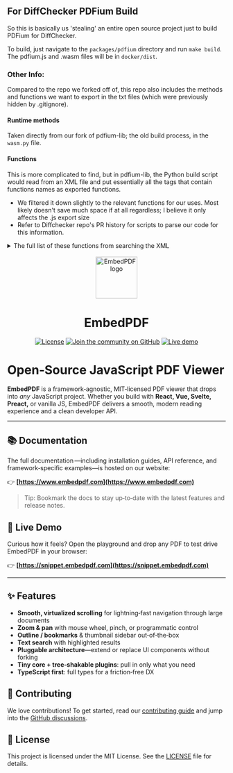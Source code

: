 ## For DiffChecker PDFium Build
So this is basically us 'stealing' an entire open source project just to build PDFium for DiffChecker.

To build, just navigate to the `packages/pdfium` directory and run `make build`. The pdfium.js and .wasm files will be in `docker/dist`.

### Other Info:
Compared to the repo we forked off of, this repo also includes the methods and functions we want to export in the txt files (which were previously hidden by .gitignore).

#### Runtime methods
Taken directly from our fork of pdfium-lib; the old build process, in the `wasm.py` file.
#### Functions
This is more complicated to find, but in pdfium-lib, the Python build script would read from an XML file and put essentially all the tags that contain functions names as exported functions.
- We filtered it down slightly to the relevant functions for our uses. Most likely doesn't save much space if at all regardless; I believe it only affects the .js export size
- Refer to Diffchecker repo's PR history for scripts to parse our code for this information.

<details>
<summary>The full list of these functions from searching the XML</summary>

```
Text='FPDFAnnot_IsSupportedSubtype'
Text='FPDFPage_CreateAnnot'
Text='FPDFPage_GetAnnotCount'
Text='FPDFPage_GetAnnot'
Text='FPDFPage_GetAnnotIndex'
Text='FPDFPage_CloseAnnot'
Text='FPDFPage_RemoveAnnot'
Text='FPDFAnnot_GetSubtype'
Text='FPDFAnnot_IsObjectSupportedSubtype'
Text='FPDFAnnot_UpdateObject'
Text='FPDFAnnot_AddInkStroke'
Text='FPDFAnnot_RemoveInkList'
Text='FPDFAnnot_AppendObject'
Text='FPDFAnnot_GetObjectCount'
Text='FPDFAnnot_GetObject'
Text='FPDFAnnot_RemoveObject'
Text='FPDFAnnot_SetColor'
Text='FPDFAnnot_GetColor'
Text='FPDFAnnot_HasAttachmentPoints'
Text='FPDFAnnot_SetAttachmentPoints'
Text='FPDFAnnot_AppendAttachmentPoints'
Text='FPDFAnnot_CountAttachmentPoints'
Text='FPDFAnnot_GetAttachmentPoints'
Text='FPDFAnnot_SetRect'
Text='FPDFAnnot_GetRect'
Text='FPDFAnnot_GetVertices'
Text='FPDFAnnot_GetInkListCount'
Text='FPDFAnnot_GetInkListPath'
Text='FPDFAnnot_GetLine'
Text='FPDFAnnot_SetBorder'
Text='FPDFAnnot_GetBorder'
Text='FPDFAnnot_GetFormAdditionalActionJavaScript'
Text='FPDFAnnot_HasKey'
Text='FPDFAnnot_GetValueType'
Text='FPDFAnnot_SetStringValue'
Text='FPDFAnnot_GetStringValue'
Text='FPDFAnnot_GetNumberValue'
Text='FPDFAnnot_SetAP'
Text='FPDFAnnot_GetAP'
Text='FPDFAnnot_GetLinkedAnnot'
Text='FPDFAnnot_GetFlags'
Text='FPDFAnnot_SetFlags'
Text='FPDFAnnot_GetFormFieldFlags'
Text='FPDFAnnot_GetFormFieldAtPoint'
Text='FPDFAnnot_GetFormFieldName'
Text='FPDFAnnot_GetFormFieldAlternateName'
Text='FPDFAnnot_GetFormFieldType'
Text='FPDFAnnot_GetFormFieldValue'
Text='FPDFAnnot_GetOptionCount'
Text='FPDFAnnot_GetOptionLabel'
Text='FPDFAnnot_IsOptionSelected'
Text='FPDFAnnot_GetFontSize'
Text='FPDFAnnot_GetFontColor'
Text='FPDFAnnot_IsChecked'
Text='FPDFAnnot_SetFocusableSubtypes'
Text='FPDFAnnot_GetFocusableSubtypesCount'
Text='FPDFAnnot_GetFocusableSubtypes'
Text='FPDFAnnot_GetLink'
Text='FPDFAnnot_GetFormControlCount'
Text='FPDFAnnot_GetFormControlIndex'
Text='FPDFAnnot_GetFormFieldExportValue'
Text='FPDFAnnot_SetURI'
Text='FPDFAnnot_GetFileAttachment'
Text='FPDFAnnot_AddFileAttachment'
Text='FPDFDoc_GetAttachmentCount'
Text='FPDFDoc_AddAttachment'
Text='FPDFDoc_GetAttachment'
Text='FPDFDoc_DeleteAttachment'
Text='FPDFAttachment_GetName'
Text='FPDFAttachment_HasKey'
Text='FPDFAttachment_GetValueType'
Text='FPDFAttachment_SetStringValue'
Text='FPDFAttachment_GetStringValue'
Text='FPDFAttachment_SetFile'
Text='FPDFAttachment_GetFile'
Text='FPDFCatalog_IsTagged'
Text='FPDFCatalog_SetLanguage'
Text='FPDFAvail_Create'
Text='FPDFAvail_Destroy'
Text='FPDFAvail_IsDocAvail'
Text='FPDFAvail_GetDocument'
Text='FPDFAvail_GetFirstPageNum'
Text='FPDFAvail_IsPageAvail'
Text='FPDFAvail_IsFormAvail'
Text='FPDFAvail_IsLinearized'
Text='FPDFBookmark_GetFirstChild'
Text='FPDFBookmark_GetNextSibling'
Text='FPDFBookmark_GetTitle'
Text='FPDFBookmark_GetCount'
Text='FPDFBookmark_Find'
Text='FPDFBookmark_GetDest'
Text='FPDFBookmark_GetAction'
Text='FPDFAction_GetType'
Text='FPDFAction_GetDest'
Text='FPDFAction_GetFilePath'
Text='FPDFAction_GetURIPath'
Text='FPDFDest_GetDestPageIndex'
Text='FPDFDest_GetView'
Text='FPDFDest_GetLocationInPage'
Text='FPDFLink_GetLinkAtPoint'
Text='FPDFLink_GetLinkZOrderAtPoint'
Text='FPDFLink_GetDest'
Text='FPDFLink_GetAction'
Text='FPDFLink_Enumerate'
Text='FPDFLink_GetAnnot'
Text='FPDFLink_GetAnnotRect'
Text='FPDFLink_CountQuadPoints'
Text='FPDFLink_GetQuadPoints'
Text='FPDF_GetPageAAction'
Text='FPDF_GetFileIdentifier'
Text='FPDF_GetMetaText'
Text='FPDF_GetPageLabel'
Text='FPDF_CreateNewDocument'
Text='FPDFPage_New'
Text='FPDFPage_Delete'
Text='FPDF_MovePages'
Text='FPDFPage_GetRotation'
Text='FPDFPage_SetRotation'
Text='FPDFPage_InsertObject'
Text='FPDFPage_RemoveObject'
Text='FPDFPage_CountObjects'
Text='FPDFPage_GetObject'
Text='FPDFPage_HasTransparency'
Text='FPDFPage_GenerateContent'
Text='FPDFPageObj_Destroy'
Text='FPDFPageObj_HasTransparency'
Text='FPDFPageObj_GetType'
Text='FPDFPageObj_GetIsActive'
Text='FPDFPageObj_SetIsActive'
Text='FPDFPageObj_Transform'
Text='FPDFPageObj_TransformF'
Text='FPDFPageObj_GetMatrix'
Text='FPDFPageObj_SetMatrix'
Text='FPDFPage_TransformAnnots'
Text='FPDFPageObj_NewImageObj'
Text='FPDFPageObj_GetMarkedContentID'
Text='FPDFPageObj_CountMarks'
Text='FPDFPageObj_GetMark'
Text='FPDFPageObj_AddMark'
Text='FPDFPageObj_RemoveMark'
Text='FPDFPageObjMark_GetName'
Text='FPDFPageObjMark_CountParams'
Text='FPDFPageObjMark_GetParamKey'
Text='FPDFPageObjMark_GetParamValueType'
Text='FPDFPageObjMark_GetParamIntValue'
Text='FPDFPageObjMark_GetParamStringValue'
Text='FPDFPageObjMark_GetParamBlobValue'
Text='FPDFPageObjMark_SetIntParam'
Text='FPDFPageObjMark_SetStringParam'
Text='FPDFPageObjMark_SetBlobParam'
Text='FPDFPageObjMark_RemoveParam'
Text='FPDFImageObj_LoadJpegFile'
Text='FPDFImageObj_LoadJpegFileInline'
Text='FPDFImageObj_SetMatrix'
Text='FPDFImageObj_SetBitmap'
Text='FPDFImageObj_GetBitmap'
Text='FPDFImageObj_GetRenderedBitmap'
Text='FPDFImageObj_GetImageDataDecoded'
Text='FPDFImageObj_GetImageDataRaw'
Text='FPDFImageObj_GetImageFilterCount'
Text='FPDFImageObj_GetImageFilter'
Text='FPDFImageObj_GetImageMetadata'
Text='FPDFImageObj_GetImagePixelSize'
Text='FPDFImageObj_GetIccProfileDataDecoded'
Text='FPDFPageObj_CreateNewPath'
Text='FPDFPageObj_CreateNewRect'
Text='FPDFPageObj_GetBounds'
Text='FPDFPageObj_GetRotatedBounds'
Text='FPDFPageObj_SetBlendMode'
Text='FPDFPageObj_SetStrokeColor'
Text='FPDFPageObj_GetStrokeColor'
Text='FPDFPageObj_SetStrokeWidth'
Text='FPDFPageObj_GetStrokeWidth'
Text='FPDFPageObj_GetLineJoin'
Text='FPDFPageObj_SetLineJoin'
Text='FPDFPageObj_GetLineCap'
Text='FPDFPageObj_SetLineCap'
Text='FPDFPageObj_SetFillColor'
Text='FPDFPageObj_GetFillColor'
Text='FPDFPageObj_GetDashPhase'
Text='FPDFPageObj_SetDashPhase'
Text='FPDFPageObj_GetDashCount'
Text='FPDFPageObj_GetDashArray'
Text='FPDFPageObj_SetDashArray'
Text='FPDFPath_CountSegments'
Text='FPDFPath_GetPathSegment'
Text='FPDFPathSegment_GetPoint'
Text='FPDFPathSegment_GetType'
Text='FPDFPathSegment_GetClose'
Text='FPDFPath_MoveTo'
Text='FPDFPath_LineTo'
Text='FPDFPath_BezierTo'
Text='FPDFPath_Close'
Text='FPDFPath_SetDrawMode'
Text='FPDFPath_GetDrawMode'
Text='FPDFPageObj_NewTextObj'
Text='FPDFText_SetText'
Text='FPDFText_SetCharcodes'
Text='FPDFText_LoadFont'
Text='FPDFText_LoadStandardFont'
Text='FPDFText_LoadCidType2Font'
Text='FPDFTextObj_GetFontSize'
Text='FPDFFont_Close'
Text='FPDFPageObj_CreateTextObj'
Text='FPDFTextObj_GetTextRenderMode'
Text='FPDFTextObj_SetTextRenderMode'
Text='FPDFTextObj_GetText'
Text='FPDFTextObj_GetRenderedBitmap'
Text='FPDFTextObj_GetFont'
Text='FPDFFont_GetBaseFontName'
Text='FPDFFont_GetFamilyName'
Text='FPDFFont_GetFontData'
Text='FPDFFont_GetIsEmbedded'
Text='FPDFFont_GetFlags'
Text='FPDFFont_GetWeight'
Text='FPDFFont_GetItalicAngle'
Text='FPDFFont_GetAscent'
Text='FPDFFont_GetDescent'
Text='FPDFFont_GetGlyphWidth'
Text='FPDFFont_GetGlyphPath'
Text='FPDFGlyphPath_CountGlyphSegments'
Text='FPDFGlyphPath_GetGlyphPathSegment'
Text='FPDFFormObj_CountObjects'
Text='FPDFFormObj_GetObject'
Text='FSDK_SetUnSpObjProcessHandler'
Text='FSDK_SetTimeFunction'
Text='FSDK_SetLocaltimeFunction'
Text='FPDFDoc_GetPageMode'
Text='FPDFPage_Flatten'
Text='FPDFDOC_InitFormFillEnvironment'
Text='FPDFDOC_ExitFormFillEnvironment'
Text='FORM_OnAfterLoadPage'
Text='FORM_OnBeforeClosePage'
Text='FORM_DoDocumentJSAction'
Text='FORM_DoDocumentOpenAction'
Text='FORM_DoDocumentAAction'
Text='FORM_DoPageAAction'
Text='FORM_OnMouseMove'
Text='FORM_OnMouseWheel'
Text='FORM_OnFocus'
Text='FORM_OnLButtonDown'
Text='FORM_OnRButtonDown'
Text='FORM_OnLButtonUp'
Text='FORM_OnRButtonUp'
Text='FORM_OnLButtonDoubleClick'
Text='FORM_OnKeyDown'
Text='FORM_OnKeyUp'
Text='FORM_OnChar'
Text='FORM_GetFocusedText'
Text='FORM_GetSelectedText'
Text='FORM_ReplaceAndKeepSelection'
Text='FORM_ReplaceSelection'
Text='FORM_SelectAllText'
Text='FORM_CanUndo'
Text='FORM_CanRedo'
Text='FORM_Undo'
Text='FORM_Redo'
Text='FORM_ForceToKillFocus'
Text='FORM_GetFocusedAnnot'
Text='FORM_SetFocusedAnnot'
Text='FPDFPage_HasFormFieldAtPoint'
Text='FPDFPage_FormFieldZOrderAtPoint'
Text='FPDF_SetFormFieldHighlightColor'
Text='FPDF_SetFormFieldHighlightAlpha'
Text='FPDF_RemoveFormFieldHighlight'
Text='FPDF_FFLDraw'
Text='FPDF_GetFormType'
Text='FORM_SetIndexSelected'
Text='FORM_IsIndexSelected'
Text='FPDF_LoadXFA'
Text='FPDFDoc_GetJavaScriptActionCount'
Text='FPDFDoc_GetJavaScriptAction'
Text='FPDFDoc_CloseJavaScriptAction'
Text='FPDFJavaScriptAction_GetName'
Text='FPDFJavaScriptAction_GetScript'
Text='FPDF_ImportPagesByIndex'
Text='FPDF_ImportPages'
Text='FPDF_ImportNPagesToOne'
Text='FPDF_NewXObjectFromPage'
Text='FPDF_CloseXObject'
Text='FPDF_NewFormObjectFromXObject'
Text='FPDF_CopyViewerPreferences'
Text='FPDF_RenderPageBitmapWithColorScheme_Start'
Text='FPDF_RenderPageBitmap_Start'
Text='FPDF_RenderPage_Continue'
Text='FPDF_RenderPage_Close'
Text='FPDF_SaveAsCopy'
Text='FPDF_SaveWithVersion'
Text='FPDFText_GetCharIndexFromTextIndex'
Text='FPDFText_GetTextIndexFromCharIndex'
Text='FPDF_GetSignatureCount'
Text='FPDF_GetSignatureObject'
Text='FPDFSignatureObj_GetContents'
Text='FPDFSignatureObj_GetByteRange'
Text='FPDFSignatureObj_GetSubFilter'
Text='FPDFSignatureObj_GetReason'
Text='FPDFSignatureObj_GetTime'
Text='FPDFSignatureObj_GetDocMDPPermission'
Text='FPDF_StructTree_GetForPage'
Text='FPDF_StructTree_Close'
Text='FPDF_StructTree_CountChildren'
Text='FPDF_StructTree_GetChildAtIndex'
Text='FPDF_StructElement_GetAltText'
Text='FPDF_StructElement_GetActualText'
Text='FPDF_StructElement_GetID'
Text='FPDF_StructElement_GetLang'
Text='FPDF_StructElement_GetStringAttribute'
Text='FPDF_StructElement_GetMarkedContentID'
Text='FPDF_StructElement_GetType'
Text='FPDF_StructElement_GetObjType'
Text='FPDF_StructElement_GetTitle'
Text='FPDF_StructElement_CountChildren'
Text='FPDF_StructElement_GetChildAtIndex'
Text='FPDF_StructElement_GetChildMarkedContentID'
Text='FPDF_StructElement_GetParent'
Text='FPDF_StructElement_GetAttributeCount'
Text='FPDF_StructElement_GetAttributeAtIndex'
Text='FPDF_StructElement_Attr_GetCount'
Text='FPDF_StructElement_Attr_GetName'
Text='FPDF_StructElement_Attr_GetValue'
Text='FPDF_StructElement_Attr_GetType'
Text='FPDF_StructElement_Attr_GetBooleanValue'
Text='FPDF_StructElement_Attr_GetNumberValue'
Text='FPDF_StructElement_Attr_GetStringValue'
Text='FPDF_StructElement_Attr_GetBlobValue'
Text='FPDF_StructElement_Attr_CountChildren'
Text='FPDF_StructElement_Attr_GetChildAtIndex'
Text='FPDF_StructElement_GetMarkedContentIdCount'
Text='FPDF_StructElement_GetMarkedContentIdAtIndex'
Text='FPDF_GetDefaultTTFMap'
Text='FPDF_GetDefaultTTFMapCount'
Text='FPDF_GetDefaultTTFMapEntry'
Text='FPDF_AddInstalledFont'
Text='FPDF_SetSystemFontInfo'
Text='FPDF_GetDefaultSystemFontInfo'
Text='FPDF_FreeDefaultSystemFontInfo'
Text='FPDFText_LoadPage'
Text='FPDFText_ClosePage'
Text='FPDFText_CountChars'
Text='FPDFText_GetUnicode'
Text='FPDFText_GetTextObject'
Text='FPDFText_IsGenerated'
Text='FPDFText_IsHyphen'
Text='FPDFText_HasUnicodeMapError'
Text='FPDFText_GetFontSize'
Text='FPDFText_GetFontInfo'
Text='FPDFText_GetFontWeight'
Text='FPDFText_GetFillColor'
Text='FPDFText_GetStrokeColor'
Text='FPDFText_GetCharAngle'
Text='FPDFText_GetCharBox'
Text='FPDFText_GetLooseCharBox'
Text='FPDFText_GetMatrix'
Text='FPDFText_GetCharOrigin'
Text='FPDFText_GetCharIndexAtPos'
Text='FPDFText_GetText'
Text='FPDFText_CountRects'
Text='FPDFText_GetRect'
Text='FPDFText_GetBoundedText'
Text='FPDFText_FindStart'
Text='FPDFText_FindNext'
Text='FPDFText_FindPrev'
Text='FPDFText_GetSchResultIndex'
Text='FPDFText_GetSchCount'
Text='FPDFText_FindClose'
Text='FPDFLink_LoadWebLinks'
Text='FPDFLink_CountWebLinks'
Text='FPDFLink_GetURL'
Text='FPDFLink_CountRects'
Text='FPDFLink_GetRect'
Text='FPDFLink_GetTextRange'
Text='FPDFLink_CloseWebLinks'
Text='FPDFPage_GetDecodedThumbnailData'
Text='FPDFPage_GetRawThumbnailData'
Text='FPDFPage_GetThumbnailAsBitmap'
Text='FPDFPage_SetMediaBox'
Text='FPDFPage_SetCropBox'
Text='FPDFPage_SetBleedBox'
Text='FPDFPage_SetTrimBox'
Text='FPDFPage_SetArtBox'
Text='FPDFPage_GetMediaBox'
Text='FPDFPage_GetCropBox'
Text='FPDFPage_GetBleedBox'
Text='FPDFPage_GetTrimBox'
Text='FPDFPage_GetArtBox'
Text='FPDFPage_TransFormWithClip'
Text='FPDFPageObj_TransformClipPath'
Text='FPDFPageObj_GetClipPath'
Text='FPDFClipPath_CountPaths'
Text='FPDFClipPath_CountPathSegments'
Text='FPDFClipPath_GetPathSegment'
Text='FPDF_CreateClipPath'
Text='FPDF_DestroyClipPath'
Text='FPDFPage_InsertClipPath'
Text='FPDF_InitLibraryWithConfig'
Text='FPDF_InitLibrary'
Text='FPDF_DestroyLibrary'
Text='FPDF_SetSandBoxPolicy'
Text='FPDF_LoadDocument'
Text='FPDF_LoadMemDocument'
Text='FPDF_LoadMemDocument64'
Text='FPDF_LoadCustomDocument'
Text='FPDF_GetFileVersion'
Text='FPDF_GetLastError'
Text='FPDF_DocumentHasValidCrossReferenceTable'
Text='FPDF_GetTrailerEnds'
Text='FPDF_GetDocPermissions'
Text='FPDF_GetDocUserPermissions'
Text='FPDF_GetSecurityHandlerRevision'
Text='FPDF_GetPageCount'
Text='FPDF_LoadPage'
Text='FPDF_GetPageWidthF'
Text='FPDF_GetPageWidth'
Text='FPDF_GetPageHeightF'
Text='FPDF_GetPageHeight'
Text='FPDF_GetPageBoundingBox'
Text='FPDF_GetPageSizeByIndexF'
Text='FPDF_GetPageSizeByIndex'
Text='FPDF_RenderPageBitmap'
Text='FPDF_RenderPageBitmapWithMatrix'
Text='FPDF_ClosePage'
Text='FPDF_CloseDocument'
Text='FPDF_DeviceToPage'
Text='FPDF_PageToDevice'
Text='FPDFBitmap_Create'
Text='FPDFBitmap_CreateEx'
Text='FPDFBitmap_GetFormat'
Text='FPDFBitmap_FillRect'
Text='FPDFBitmap_GetBuffer'
Text='FPDFBitmap_GetWidth'
Text='FPDFBitmap_GetHeight'
Text='FPDFBitmap_GetStride'
Text='FPDFBitmap_Destroy'
Text='FPDF_VIEWERREF_GetPrintScaling'
Text='FPDF_VIEWERREF_GetNumCopies'
Text='FPDF_VIEWERREF_GetPrintPageRange'
Text='FPDF_VIEWERREF_GetPrintPageRangeCount'
Text='FPDF_VIEWERREF_GetPrintPageRangeElement'
Text='FPDF_VIEWERREF_GetDuplex'
Text='FPDF_VIEWERREF_GetName'
Text='FPDF_CountNamedDests'
Text='FPDF_GetNamedDestByName'
Text='FPDF_GetNamedDest'
Text='FPDF_GetXFAPacketCount'
Text='FPDF_GetXFAPacketName'
Text='FPDF_GetXFAPacketContent'
```
</details>
<br/>

<div align="center">
  <a href="https://www.embedpdf.com">
    <img alt="EmbedPDF logo" src="https://www.embedpdf.com/logo-192.png" height="96">
  </a>

  <h1>EmbedPDF</h1>

  <!-- Badges -->

  <a href="https://github.com/embedpdf/embed-pdf-viewer/blob/main/LICENSE"><img alt="License" src="https://img.shields.io/npm/l/@embedpdf/pdfium.svg?style=for-the-badge&labelColor=000000"></a>
  <a href="https://github.com/embedpdf/embed-pdf-viewer/discussions"><img alt="Join the community on GitHub" src="https://img.shields.io/badge/Join%20the%20community-blueviolet.svg?style=for-the-badge&labelColor=000000"></a>
  <a href="https://snippet.embedpdf.com/"><img alt="Live demo" src="https://img.shields.io/badge/Try%20the%20Live%20Demo-ff1493.svg?style=for-the-badge&labelColor=000000"></a>
</div>

# Open‑Source JavaScript PDF Viewer

**EmbedPDF** is a framework‑agnostic, MIT‑licensed PDF viewer that drops into *any* JavaScript project. Whether you build with **React, Vue, Svelte, Preact,** or vanilla JS, EmbedPDF delivers a smooth, modern reading experience and a clean developer API.

---

## 📚 Documentation

The full documentation —including installation guides, API reference, and framework‑specific examples—is hosted on our website:

👉 **[https://www.embedpdf.com](https://www.embedpdf.com)**

> Tip: Bookmark the docs to stay up‑to‑date with the latest features and release notes.

## 🚀 Live Demo

Curious how it feels? Open the playground and drop any PDF to test drive EmbedPDF in your browser:

👉 **[https://snippet.embedpdf.com](https://snippet.embedpdf.com)**

---

## ✨ Features

* **Smooth, virtualized scrolling** for lightning‑fast navigation through large documents
* **Zoom & pan** with mouse wheel, pinch, or programmatic control
* **Outline / bookmarks** & thumbnail sidebar out‑of‑the‑box
* **Text search** with highlighted results
* **Pluggable architecture**—extend or replace UI components without forking
* **Tiny core + tree‑shakable plugins**: pull in only what you need
* **TypeScript first**: full types for a friction‑free DX

## 🤝 Contributing

We love contributions! To get started, read our [contributing guide](CONTRIBUTING.md) and jump into the [GitHub discussions](https://github.com/embedpdf/embed-pdf-viewer/discussions).

## 📄 License

This project is licensed under the MIT License. See the [LICENSE](LICENSE) file for details.

